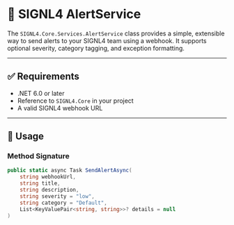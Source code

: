 # 📢 SIGNL4 AlertService

The `SIGNL4.Core.Services.AlertService` class provides a simple, extensible way to send alerts to your SIGNL4 team using a webhook. It supports optional severity, category tagging, and exception formatting.

---

## ✅ Requirements

- .NET 6.0 or later
- Reference to `SIGNL4.Core` in your project
- A valid SIGNL4 webhook URL

---

## 🚀 Usage

### Method Signature

```csharp
public static async Task SendAlertAsync(
    string webhookUrl,
    string title,
    string description,
    string severity = "low",
    string category = "Default",
    List<KeyValuePair<string, string>>? details = null
)
